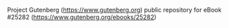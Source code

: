 Project Gutenberg (https://www.gutenberg.org) public repository for eBook #25282 (https://www.gutenberg.org/ebooks/25282)
